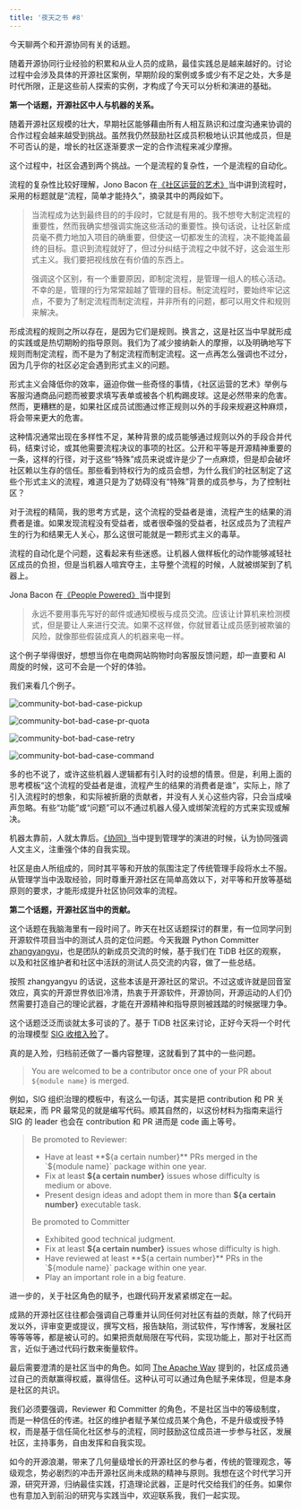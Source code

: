 ```yaml
---
title: '夜天之书 #8'
---
```


今天聊两个和开源协同有关的话题。

随着开源协同行业经验的积累和从业人员的成熟，最佳实践总是越来越好的。讨论过程中会涉及具体的开源社区案例，早期阶段的案例或多或少有不足之处，大多是时代所限，正是这些前人探索的实例，才构成了今天可以分析和演进的基础。

**第一个话题，开源社区中人与机器的关系。**

随着开源社区规模的壮大，早期社区能够藉由所有人相互熟识和过度沟通来协调的合作过程会越来越受到挑战。虽然我仍然鼓励社区成员积极地认识其他成员，但是不可否认的是，增长的社区逐渐要求一定的合作流程来减少摩擦。

这个过程中，社区会遇到两个挑战。一个是流程的复杂性，一个是流程的自动化。

流程的复杂性比较好理解，Jono Bacon 在[《社区运营的艺术》](https://book.douban.com/subject/26976995/)当中讲到流程时，采用的标题就是“流程，简单才能持久”，摘录其中的两段如下。

> 当流程成为达到最终目的的手段时，它就是有用的。我不想夸大制定流程的重要性，然而我确实想强调实施这些活动的重要性。换句话说，让社区新成员毫不费力地加入项目的确重要，但使这一切都发生的流程，决不能掩盖最终的目标。意识到流程就好了，但过分纠结于流程之中就不好，这会滋生形式主义。我们要把视线放在有价值的东西上。
> 
> 强调这个区别，有一个重要原因，即制定流程，是管理一组人的核心活动。不幸的是，管理的行为常常超越了管理的目标。制定流程时，要始终牢记这点，不要为了制定流程而制定流程，并非所有的问题，都可以用文件和规则来解决。

形成流程的规则之所以存在，是因为它们是规则。换言之，这是社区当中早就形成的实践或是热切期盼的指导原则。我们为了减少接纳新人的摩擦，以及明确地写下规则而制定流程，而不是为了制定流程而制定流程。这一点再怎么强调也不过分，因为几乎你的社区必定会遇到形式主义的问题。

形式主义会降低你的效率，逼迫你做一些奇怪的事情，《社区运营的艺术》举例与客服沟通商品问题而被要求填写表单或被各个机构踢皮球。这是必然带来的危害。然而，更糟糕的是，如果社区成员试图通过修正规则以外的手段来规避这种麻烦，将会带来更大的危害。

这种情况通常出现在多样性不足，某种背景的成员能够通过规则以外的手段合并代码，结束讨论，或其他需要流程决议的事项的社区。公开和平等是开源精神重要的一条，这样的行径，对于这些“特殊”成员来说或许是少了一点麻烦，但是却会破坏社区赖以生存的信任。那些看到特权行为的成员会想，为什么我们的社区制定了这些个形式主义的流程，难道只是为了妨碍没有“特殊”背景的成员参与，为了控制社区？

对于流程的精简，我的思考方式是，这个流程的受益者是谁，流程产生的结果的消费者是谁。如果发现流程没有受益者，或者很牵强的受益者，社区成员为了流程产生的行为和结果无人关心，那么这很可能就是一颗形式主义的毒草。

流程的自动化是个问题，这看起来有些迷惑。让机器人做样板化的动作能够减轻社区成员的负担，但是当机器人喧宾夺主，主导整个流程的时候，人就被绑架到了机器上。

Jona Bacon 在[《People Powered》](https://book.douban.com/subject/35531548/)当中提到

> 永远不要用事先写好的邮件或通知模板与成员交流。应该让计算机来检测模式，但是要让人来进行交流。如果不这样做，你就冒着让成员感到被欺骗的风险，就像那些假装成真人的机器来电一样。

这个例子举得很好，想想当你在电商网站购物时向客服反馈问题，却一直要和 AI 周旋的时候，这可不会是一个好的体验。

我们来看几个例子。

![community-bot-bad-case-pickup](media/community-bot-bad-case-pickup.png)

![community-bot-bad-case-pr-quota](media/community-bot-bad-case-pr-quota.png)

![community-bot-bad-case-retry](media/community-bot-bad-case-retry.png)

![community-bot-bad-case-command](media/community-bot-bad-case-command.png)

多的也不说了，或许这些机器人逻辑都有引入时的设想的情景。但是，利用上面的思考模板“这个流程的受益者是谁，流程产生的结果的消费者是谁”，实际上，除了引入流程时的想象，和实际被折磨的贡献者，并没有人关心这些内容，只会当成噪声忽略。有些“功能”或“问题”可以不通过机器人侵入或绑架流程的方式来实现或解决。

机器太靠前，人就太靠后。[《协同》](https://book.douban.com/subject/34834429/)当中提到管理学的演进的时候，认为协同强调人文主义，注重强个体的自我实现。

社区是由人所组成的，同时其平等和开放的氛围注定了传统管理手段将水土不服。从管理学当中汲取经验，同时尊重开源社区在简单高效以下，对平等和开放等基础原则的要求，才能形成提升社区协同效率的流程。

**第二个话题，开源社区当中的贡献。**

这个话题在我脑海里有一段时间了。昨天在社区话题探讨的群里，有一位同学问到开源软件项目当中的测试人员的定位问题。今天我跟 Python Committer [zhangyangyu](https://github.com/zhangyangyu)，也是团队的新成员交流的时候，基于我们在 TiDB 社区的观察，以及和社区维护者和社区中活跃的测试人员交流的内容，做了一些总结。

按照 zhangyangyu 的话说，这些本该是开源社区的常识。不过这或许就是回音室效应，真实的开源世界依旧冷清，热衷于开源软件，开源协同，开源运动的人们仍然需要打造自己的理论武器，才能在开源精神和指导原则被践踏的时候据理力争。

这个话题泛泛而谈就太多可谈的了。基于 TiDB 社区来讨论，正好今天将一个时代的治理模型 [SIG 收棺入殓](https://github.com/pingcap/community/pull/535)了。

真的是入殓，归档前还做了一番内容整理，这就看到了其中的一些问题。

> You are welcomed to be a contributor once one of your PR about `${module name}` is merged.

例如，SIG 组织治理的模板中，有这么一句话，其实是把 contribution 和 PR 关联起来，而 PR 最常见的就是编写代码。顺其自然的，以这份材料为指南来运行 SIG 的 leader 也会在 contribution 和 PR 进而是 code 画上等号。

> Be promoted to Reviewer:
>
> * Have at least **${a certain number}** PRs merged in the `${module name}` package within one year.
> * Fix at least **${a certain number}** issues whose difficulty is medium or above.
> * Present design ideas and adopt them in more than **${a certain number}** executable task.
>
> Be promoted to Committer
>
> * Exhibited good technical judgment.
> * Fix at least **${a certain number}** issues whose difficulty is high.
> * Have reviewed at least **${a certain number}** PRs in the `${module name}` package within one year.
> * Play an important role in a big feature.

进一步的，关于社区角色的赋予，也跟代码开发紧紧绑定在一起。

成熟的开源社区往往都会强调自己尊重并认同任何对社区有益的贡献，除了代码开发以外，评审变更或提议，撰写文档，报告缺陷，测试软件，写作博客，发展社区等等等等，都是被认可的。如果把贡献局限在写代码，实现功能上，那对于社区而言，近似于通过代码行数来衡量软件。

最后需要澄清的是社区当中的角色。如同 [The Apache Way](https://www.apache.org/theapacheway/index.html) 提到的，社区成员通过自己的贡献赢得权威，赢得信任。这种认可可以通过角色赋予来体现，但是本身是社区的共识。

我们必须要强调，Reviewer 和 Committer 的角色，不是社区当中的等级制度，而是一种信任的传递。社区的维护者赋予某位成员某个角色，不是升级或授予特权，而是基于信任简化社区参与的流程，同时鼓励这位成员进一步参与社区，发展社区，主持事务，自由发挥和自我实现。

如今的开源浪潮，带来了几何量级增长的开源社区的参与者，传统的管理观念，等级观念，势必剧烈的冲击开源社区尚未成熟的精神与原则。我想在这个时代学习开源，研究开源，归纳最佳实践，打造理论武器，正是时代交给我们的任务。如果你也有意加入到前沿的研究与实践当中，欢迎联系我，我们一起实现。
